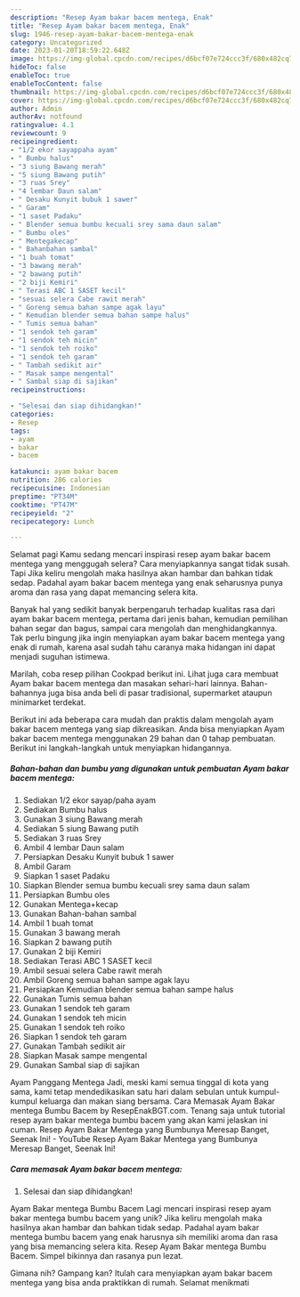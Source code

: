 ```yaml
---
description: "Resep Ayam bakar bacem mentega, Enak"
title: "Resep Ayam bakar bacem mentega, Enak"
slug: 1946-resep-ayam-bakar-bacem-mentega-enak
category: Uncategorized
date: 2023-01-20T18:59:22.648Z
image: https://img-global.cpcdn.com/recipes/d6bcf07e724ccc3f/680x482cq70/ayam-bakar-bacem-mentega-foto-resep-utama.jpg
hideToc: false
enableToc: true
enableTocContent: false
thumbnail: https://img-global.cpcdn.com/recipes/d6bcf07e724ccc3f/680x482cq70/ayam-bakar-bacem-mentega-foto-resep-utama.jpg
cover: https://img-global.cpcdn.com/recipes/d6bcf07e724ccc3f/680x482cq70/ayam-bakar-bacem-mentega-foto-resep-utama.jpg
author: Admin
authorAv: notfound
ratingvalue: 4.1
reviewcount: 9
recipeingredient:
- "1/2 ekor sayappaha ayam"
- " Bumbu halus"
- "3 siung Bawang merah"
- "5 siung Bawang putih"
- "3 ruas Srey"
- "4 lembar Daun salam"
- " Desaku Kunyit bubuk 1 sawer"
- " Garam"
- "1 saset Padaku"
- " Blender semua bumbu kecuali srey sama daun salam"
- " Bumbu oles"
- " Mentegakecap"
- " Bahanbahan sambal"
- "1 buah tomat"
- "3 bawang merah"
- "2 bawang putih"
- "2 biji Kemiri"
- " Terasi ABC 1 SASET kecil"
- "sesuai selera Cabe rawit merah"
- " Goreng semua bahan sampe agak layu"
- " Kemudian blender semua bahan sampe halus"
- " Tumis semua bahan"
- "1 sendok teh garam"
- "1 sendok teh micin"
- "1 sendok teh roiko"
- "1 sendok teh garam"
- " Tambah sedikit air"
- " Masak sampe mengental"
- " Sambal siap di sajikan"
recipeinstructions:

- "Selesai dan siap dihidangkan!"
categories:
- Resep
tags:
- ayam
- bakar
- bacem

katakunci: ayam bakar bacem 
nutrition: 286 calories
recipecuisine: Indonesian
preptime: "PT34M"
cooktime: "PT47M"
recipeyield: "2"
recipecategory: Lunch

---
```



Selamat pagi Kamu sedang mencari inspirasi resep ayam bakar bacem mentega yang menggugah selera? Cara menyiapkannya sangat tidak susah. Tapi Jika keliru mengolah maka hasilnya akan hambar dan bahkan tidak sedap. Padahal ayam bakar bacem mentega yang enak seharusnya punya aroma dan rasa yang dapat memancing selera kita.


Banyak hal yang sedikit banyak berpengaruh terhadap kualitas rasa dari ayam bakar bacem mentega, pertama dari jenis bahan, kemudian pemilihan bahan segar dan bagus, sampai cara mengolah dan menghidangkannya. Tak perlu bingung jika ingin menyiapkan ayam bakar bacem mentega yang enak di rumah, karena asal sudah tahu caranya maka hidangan ini dapat menjadi suguhan istimewa.

Marilah, coba resep pilihan Cookpad berikut ini. Lihat juga cara membuat Ayam bakar bacem mentega dan masakan sehari-hari lainnya. Bahan-bahannya juga bisa anda beli di pasar tradisional, supermarket ataupun minimarket terdekat.


Berikut ini ada beberapa cara mudah dan praktis dalam mengolah ayam bakar bacem mentega yang siap dikreasikan. Anda bisa menyiapkan Ayam bakar bacem mentega menggunakan 29 bahan dan 0 tahap pembuatan. Berikut ini langkah-langkah untuk menyiapkan hidangannya.

<!--inarticleads1-->

##### Bahan-bahan dan bumbu yang digunakan untuk pembuatan Ayam bakar bacem mentega:

1. Sediakan 1/2 ekor sayap/paha ayam
1. Sediakan  Bumbu halus
1. Gunakan 3 siung Bawang merah
1. Sediakan 5 siung Bawang putih
1. Sediakan 3 ruas Srey
1. Ambil 4 lembar Daun salam
1. Persiapkan  Desaku Kunyit bubuk 1 sawer
1. Ambil  Garam
1. Siapkan 1 saset Padaku
1. Siapkan  Blender semua bumbu kecuali srey sama daun salam
1. Persiapkan  Bumbu oles
1. Gunakan  Mentega+kecap
1. Gunakan  Bahan-bahan sambal
1. Ambil 1 buah tomat
1. Gunakan 3 bawang merah
1. Siapkan 2 bawang putih
1. Gunakan 2 biji Kemiri
1. Sediakan  Terasi ABC 1 SASET kecil
1. Ambil sesuai selera Cabe rawit merah
1. Ambil  Goreng semua bahan sampe agak layu
1. Persiapkan  Kemudian blender semua bahan sampe halus
1. Gunakan  Tumis semua bahan
1. Gunakan 1 sendok teh garam
1. Gunakan 1 sendok teh micin
1. Gunakan 1 sendok teh roiko
1. Siapkan 1 sendok teh garam
1. Gunakan  Tambah sedikit air
1. Siapkan  Masak sampe mengental
1. Gunakan  Sambal siap di sajikan


Ayam Panggang Mentega Jadi, meski kami semua tinggal di kota yang sama, kami tetap mendedikasikan satu hari dalam sebulan untuk kumpul-kumpul keluarga dan makan siang bersama. Cara Memasak Ayam Bakar mentega Bumbu Bacem by ResepEnakBGT.com. Tenang saja untuk tutorial resep ayam bakar mentega bumbu bacem yang akan kami jelaskan ini cuman. Resep Ayam Bakar Mentega yang Bumbunya Meresap Banget, Seenak Ini! - YouTube Resep Ayam Bakar Mentega yang Bumbunya Meresap Banget, Seenak Ini! 

<!--inarticleads2-->

##### Cara memasak Ayam bakar bacem mentega:


1. Selesai dan siap dihidangkan!

Ayam Bakar mentega Bumbu Bacem Lagi mencari inspirasi resep ayam bakar mentega bumbu bacem yang unik? Jika keliru mengolah maka hasilnya akan hambar dan bahkan tidak sedap. Padahal ayam bakar mentega bumbu bacem yang enak harusnya sih memiliki aroma dan rasa yang bisa memancing selera kita. Resep Ayam Bakar mentega Bumbu Bacem. Simpel bikinnya dan rasanya pun lezat. 

Gimana nih? Gampang kan? Itulah cara menyiapkan ayam bakar bacem mentega yang bisa anda praktikkan di rumah. Selamat menikmati
